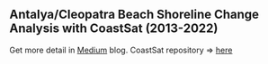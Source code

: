 ## Antalya/Cleopatra Beach Shoreline Change Analysis with CoastSat (2013-2022)

Get more detail in [Medium](https://medium.com/@heywtu/investigation-of-antalya-cleopatra-beach-coastline-change-with-coastsat-2013-2022-ac342ffccc0c) blog. 
CoastSat repository => [here](https://github.com/kvos/CoastSat)